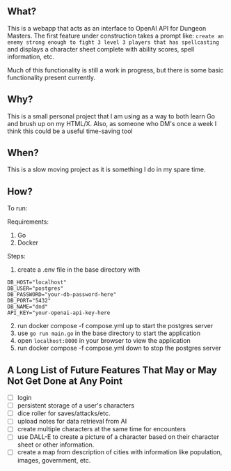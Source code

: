 ## What?
This is a webapp that acts as an interface to OpenAI API for Dungeon Masters. The first feature under construction takes a prompt like:
`create an enemy strong enough to fight 3 level 3 players that has spellcasting`
and displays a character sheet complete with ability scores, spell information, etc.

Much of this functionality is still a work in progress, but there is some basic functionality present currently.

## Why?
This is a small personal project that I am using as a way to both learn Go and brush up on my HTML/X.
Also, as someone who DM's once a week I think this could be a useful time-saving tool

## When?
This is a slow moving project as it is something I do in my spare time.

## How?
To run:

Requirements:
1. Go
2. Docker

Steps:
1. create a .env file in the base directory with 
```
DB_HOST="localhost"
DB_USER="postgres"
DB_PASSWORD="your-db-password-here"
DB_PORT="5432"
DB_NAME="dnd"
API_KEY="your-openai-api-key-here
```
2. run docker compose -f compose.yml up to start the postgres server
3. use `go run main.go` in the base directory to start the application
4. open `localhost:8000` in your browser to view the application
5. run docker compose -f compose.yml down to stop the postgres server



## A Long List of Future Features That May or May Not Get Done at Any Point 
- [ ] login
- [ ] persistent storage of a user's characters
- [ ] dice roller for saves/attacks/etc.
- [ ] upload notes for data retrieval from AI
- [ ] create multiple characters at the same time for encounters
- [ ] use DALL-E to create a picture of a character based on their character sheet or other information.
- [ ] create a map from description of cities with information like population, images, government, etc.
